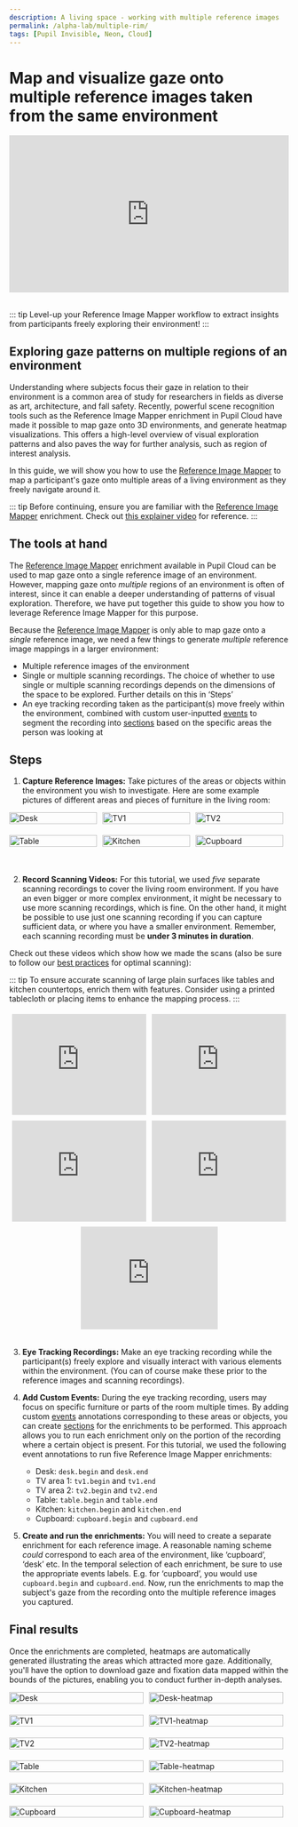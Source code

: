 ```yaml
---
description: A living space - working with multiple reference images
permalink: /alpha-lab/multiple-rim/
tags: [Pupil Invisible, Neon, Cloud]
---
```


# Map and visualize gaze onto multiple reference images taken from the same environment

<TagLinks />

<div class="iframe-container">
    <iframe width="560" height="315" src="https://www.youtube.com/embed/CLNDE0VJVng?si=Hsp2C3JYRCIOtKyY" title="YouTube video player" frameborder="0" allow="accelerometer; autoplay; clipboard-write; encrypted-media; gyroscope; picture-in-picture" allowfullscreen></iframe>
</div>
<br>

::: tip
Level-up your Reference Image Mapper workflow to extract insights from participants freely exploring their environment!
:::

## Exploring gaze patterns on multiple regions of an environment
Understanding where subjects focus their gaze in relation to their environment is a common area of study for researchers in fields as diverse as art, architecture, and fall safety. Recently, powerful scene recognition tools such as the Reference Image Mapper enrichment in Pupil Cloud have made it possible to map gaze onto 3D environments, and generate heatmap visualizations. This offers a high-level overview of visual exploration patterns and also paves the way for further analysis, such as region of interest analysis.

In this guide, we will show you how to use the [Reference Image Mapper](/enrichments/reference-image-mapper/) to map a participant's gaze onto multiple areas of a living environment as they freely navigate around it.

::: tip
Before continuing, ensure you are familiar with the [Reference Image Mapper](/enrichments/reference-image-mapper) enrichment. Check out [this explainer video](https://www.youtube.com/watch?v=ygqzQEzUIS4&t=56s) for reference.
:::

## The tools at hand
The [Reference Image Mapper](/enrichments/reference-image-mapper/) enrichment available in Pupil Cloud can be used to map gaze onto a single reference image of an environment. However, mapping gaze onto *multiple* regions of an environment is often of interest, since it can enable a deeper understanding of patterns of visual exploration.  Therefore, we have put together this guide to show you how to leverage Reference Image Mapper for this purpose.

Because the [Reference Image Mapper](/enrichments/reference-image-mapper/) is only able to map gaze onto a *single* reference image, we need a few things to generate *multiple* reference image mappings in a larger environment:

- Multiple reference images of the environment
- Single or multiple scanning recordings. The choice of whether to use single or multiple scanning recordings depends on the dimensions of the space to be explored. Further details on this in ‘Steps’
- An eye tracking recording taken as the participant(s) move freely within the environment, combined with custom user-inputted [events](/neon/basic-concepts/events) to segment the recording into [sections](/enrichments/#enrichment-sections) based on the specific areas the person was looking at

## Steps
1. **Capture Reference Images:** Take pictures of the areas or objects within the environment you wish to investigate. Here are some example pictures of different areas and pieces of furniture in the living room:

<div class="image-row">
    <div class="image-column">
        <img src="../media/alpha-lab/desk.jpeg" alt="Desk" class="image">
    </div>
    <div class="image-column">
        <img src="../media/alpha-lab/tv1.jpeg" alt="TV1" class="image">
    </div>
    <div class="image-column">
        <img src="../media/alpha-lab/tv2.jpeg" alt="TV2" class="image">
    </div>
</div>
<div class="image-row">
    <div class="image-column">
        <img src="../media/alpha-lab/table.jpeg" alt="Table" class="image">
    </div>
    <div class="image-column">
        <img src="../media/alpha-lab/kitchen.jpeg" alt="Kitchen" class="image">
    </div>
    <div class="image-column">
        <img src="../media/alpha-lab/cupboard.jpeg" alt="Cupboard" class="image">
    </div>
</div>

<div style="margin-bottom: 50px;"></div>

2. **Record Scanning Videos:** For this tutorial, we used *five* separate scanning recordings to cover the living room environment. If you have an even bigger or more complex environment, it might be necessary to use more scanning recordings, which is fine. On the other hand, it might be possible to use just one scanning recording if you can capture sufficient data, or where you have a smaller environment. Remember, each scanning recording must be **under 3 minutes in duration**. 
    
Check out these videos which show how we made the scans (also be sure to follow our [best practices](/enrichments/reference-image-mapper/#scanning-best-practices) for optimal scanning):

::: tip
To ensure accurate scanning of large plain surfaces like tables and kitchen countertops, enrich them with features. Consider using a printed tablecloth or placing items to enhance the mapping process.
:::

<div style="display: flex;">
  <div style="flex: 50%; padding: 5px;">
    <div style="position: relative; padding-bottom: 75%; height: 0;">
      <iframe style="position: absolute; width: 100%; height: 100%; border: none;" src="https://www.youtube.com/embed/jeL8gs053lg?si=6wlx4fjxlfiqrbRq"></iframe>
    </div>
  </div>
  <div style="flex: 50%; padding: 5px;">
    <div style="position: relative; padding-bottom: 75%; height: 0;">
      <iframe style="position: absolute; width: 100%; height: 100%; border: none;" src="https://www.youtube.com/embed/zksTzVkGifk?si=3bxl0eKOgRbfoes-"></iframe>
    </div>
  </div>
</div>

<div style="display: flex;">
  <div style="flex: 50%; padding: 5px;">
    <div style="position: relative; padding-bottom: 75%; height: 0;">
      <iframe style="position: absolute; width: 100%; height: 100%; border: none;" src="https://www.youtube.com/embed/Bg_SiFByceY?si=d2koC7-V7bbrYL3h"></iframe>
    </div>
  </div>
  <div style="flex: 50%; padding: 5px;">
    <div style="position: relative; padding-bottom: 75%; height: 0;">
      <iframe style="position: absolute; width: 100%; height: 100%; border: none;" src="https://www.youtube.com/embed/0r8oAn2AZMQ?si=SbSVHedGTJ4Zshfw"></iframe>
    </div>
  </div>
</div>

<div style="display: flex; justify-content: center;">
  <div style="flex: 50%; padding: 5px;">
    <div style="position: relative; padding-bottom: 75%; height: 0; margin-bottom: -35%;">
      <iframe style="position: absolute; width: 50%; height: 50%; left: 50%; transform: translateX(-50%); border: none;" src="https://www.youtube.com/embed/fmy9F8Q9eW0?si=F7q399iZHGW2kArv"></iframe>
    </div>
  </div>
</div>

<div style="margin-bottom: 5px;"></div>

3. **Eye Tracking Recordings:** Make an eye tracking recording while the participant(s) freely explore and visually interact with various elements within the environment. (You can of course make these prior to the reference images and scanning recordings).

<div style="margin-bottom: 5px;"></div>

4. **Add Custom Events:** During the eye tracking recording, users may focus on specific furniture or parts of the room multiple times. By adding custom [events](/neon/basic-concepts/events) annotations corresponding to these areas or objects, you can create [sections](/enrichments/#enrichment-sections) for the enrichments to be performed. This approach allows you to run each enrichment only on the portion of the recording where a certain object is present. For this tutorial, we used the following event annotations to run five Reference Image Mapper enrichments:
    - Desk: `desk.begin` and `desk.end`
    - TV area 1: `tv1.begin` and `tv1.end`
    - TV area 2: `tv2.begin` and `tv2.end`
    - Table: `table.begin` and `table.end`
    - Kitchen: `kitchen.begin` and `kitchen.end`
    - Cupboard: `cupboard.begin` and `cupboard.end`

5. **Create and run the enrichments:** You will need to create a separate enrichment for each reference image. A reasonable naming scheme *could* correspond to each area of the environment, like ‘cupboard’, ‘desk’ etc. In the temporal selection of each enrichment, be sure to use the appropriate events labels. E.g. for ‘cupboard’, you would use `cupboard.begin` and `cupboard.end`. Now, run the enrichments to map the subject's gaze from the recording onto the multiple reference images you captured.

## Final results

Once the enrichments are completed, heatmaps are automatically generated illustrating the areas which attracted more gaze. Additionally, you'll have the option to download gaze and fixation data mapped within the bounds of the pictures, enabling you to conduct further in-depth analyses.

<div class="image-row">
    <div class="image-column">
        <img src="../media/alpha-lab/desk.jpeg" alt="Desk" class="image">
    </div>
    <div class="image-column">
        <img src="../media/alpha-lab/desk-heatmap.jpeg" alt="Desk-heatmap" class="image">
    </div>
  </div>
</div>
<div class="image-row">
    <div class="image-column">
        <img src="../media/alpha-lab/tv1.jpeg" alt="TV1" class="image">
    </div>
    <div class="image-column">
        <img src="../media/alpha-lab/tv1-heatmap.jpeg" alt="TV1-heatmap" class="image">
    </div>
  </div>
</div>
<div class="image-row">
    <div class="image-column">
        <img src="../media/alpha-lab/tv2.jpeg" alt="TV2" class="image">
    </div>
    <div class="image-column">
        <img src="../media/alpha-lab/tv2-heatmap.jpeg" alt="TV2-heatmap" class="image">
    </div>
  </div>
</div>
<div class="image-row">
    <div class="image-column">
        <img src="../media/alpha-lab/table.jpeg" alt="Table" class="image">
    </div>
    <div class="image-column">
        <img src="../media/alpha-lab/table-heatmap.jpeg" alt="Table-heatmap" class="image">
    </div>
  </div>
</div>
<div class="image-row">
    <div class="image-column">
        <img src="../media/alpha-lab/kitchen.jpeg" alt="Kitchen" class="image">
    </div>
    <div class="image-column">
        <img src="../media/alpha-lab/kitchen-heatmap.jpeg" alt="Kitchen-heatmap" class="image">
    </div>
  </div>
</div>
<div class="image-row">
    <div class="image-column">
        <img src="../media/alpha-lab/cupboard.jpeg" alt="Cupboard" class="image">
    </div>
    <div class="image-column">
        <img src="../media/alpha-lab/cupboard-heatmap.jpeg" alt="Cupboard-heatmap" class="image">
    </div>
  </div>
</div>

<style scoped>

table, tr, td, th {
    overflow: hidden;
    background: none!important;
    border: none!important;
    table-layout: fixed;
    box-sizing: border-box;
    padding: 5px;
}

img {
    max-width: 100%;
    height: auto;
    box-sizing: border-box;
}

 .iframe-container{
  position: relative;
  width: 100%;
  padding-bottom: 56.1%; 
  height: 0;
  margin-left:auto;
  margin-right:auto;
}
.iframe-container iframe{
  position: absolute;
  top:0;
  left: 0;
  width: 100%;
  height: 100%;
}

.iframe-container2{
  position: relative;
  width: 80%;
  padding-bottom: 80%;
  margin-bottom: 50px;
  height: 0;
  margin-left:auto;
  margin-right:auto;
}

.iframe-container2 iframe{
  position: absolute;
  top:0;
  left: 0;
  width: 100%;
  height: 100%;
}

.iframe-container3{
  position: relative;
  width: 80%;
  padding-bottom: 80%;
  margin-bottom: 50px;
  height: 0;
  margin-left:auto;
  margin-right:auto;
}

.iframe-container3 iframe{
  position: absolute;
  top:0;
  left: 0;
  width: 100%;
  height: 100%;
  
}

.image-row {
    display: flex;
    justify-content: space-between;
    margin-bottom: 20px; /* Add spacing between rows */
}

.image-column {
    flex: 1;
    margin-right: 10px; /* Add spacing between images */
}

/* Style for the images */
.image {
    width: 100%;
    height: auto;
    display: block; /* Remove extra space below images */
}

.video-container {
    display: flex;
    justify-content: center;
    width: 80%;
    padding-bottom: 0%;
    margin-bottom: 10px;
    height: 80%;
    margin-left: 0;
    margin-right: 0;
    position: relative;
}

.video-row {
    display: flex;
    justify-content: space-evenly;
    margin-bottom: 0px;
}

.video-column {
    flex: 1;
    margin-right: 5px; /* Reduce the margin to reduce space */
    width: 100%;
    height: 100%;
}

.video {
    display: flex;
    top: 0;
    left: 0;
}

/* Style for the last video to center it */
.centered-video {
    margin: 0 auto; /* Center horizontally */
}
 
</style>
